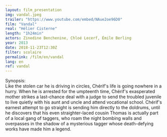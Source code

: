 ```yaml
---
layout: film_presentation
img: vandal.jpeg
trailer: "https://www.youtube.com/embed/NAue2oe96D0"
film: "Vandal"
real: "Hélier Cisterne"
length: "1h24min"
actors: Zinedine Benchenine, Chloé Lecerf, Émile Berling
year: 2013
date: 2018-11-23T12:30Z
filter: scolaire
permalink: /film/en/vandal
lang: en
ref: vandal
---
```



<span class="name"> Synopsis:</span> <br/>
<span class="resumefilm"> Like the stolen car he is driving in circles, Chérif's life is going nowhere in a hurry. When he is arrested for the umpteenth time, Chérif's exasperated mother strikes a last-chance deal with a judge to send the troubled juvenile to live quietly with his aunt and uncle and attend vocational school. Chérif's earnest attempt to go straight is sending him directly to the doldrums, until he discovers that his even straighter-laced cousin Thomas is actually part of a local gang of taggers, who roam the night bombing walls and overpasses in the shadow of a mysterious tagger whose death-defying works have made him a legend. </span>
